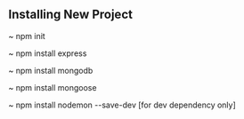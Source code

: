 Installing New Project
------------------------------

~ npm init

~ npm install express

~ npm install mongodb

~ npm install mongoose

~ npm install nodemon --save-dev [for dev dependency only]